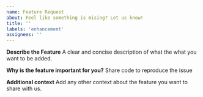```yaml
---
name: Feature Request
about: Feel like something is mising? Let us know!
title: ''
labels: 'enhancement'
assignees: ''
---
```


**Describe the Feature**
A clear and concise description of what the what you want to be added.

**Why is the feature important for you?**
Share code to reproduce the issue

**Additional context**
Add any other context about the feature you want to share with us.


<!-- PS: Thanks for your valuable feedback. Really! Its feedback from valuable community members like you that help us make Ragas event better for the whole community. So thanks again for taking the time to improve our community 🙂 -->
